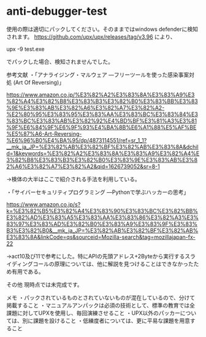 # anti-debugger-test
使用の際は適切にパックしてください。そのままではwindows defenderに検知されます。
https://github.com/upx/upx/releases/tag/v3.96 により、

upx -9 test.exe

でパックした場合、検知されませんでした。

参考文献
・「アナライジング・マルウェア ―フリーツールを使った感染事案対処 (Art Of Reversing)」

https://www.amazon.co.jp/%E3%82%A2%E3%83%8A%E3%83%A9%E3%82%A4%E3%82%B8%E3%83%B3%E3%82%B0%E3%83%BB%E3%83%9E%E3%83%AB%E3%82%A6%E3%82%A7%E3%82%A2-%E2%80%95%E3%83%95%E3%83%AA%E3%83%BC%E3%83%84%E3%83%BC%E3%83%AB%E3%82%92%E4%BD%BF%E3%81%A3%E3%81%9F%E6%84%9F%E6%9F%93%E4%BA%8B%E6%A1%88%E5%AF%BE%E5%87%A6-Art-Reversing-%E6%96%B0%E4%BA%95/dp/4873114551/ref=sr_1_1?__mk_ja_JP=%E3%82%AB%E3%82%BF%E3%82%AB%E3%83%8A&dchild=1&keywords=%E3%82%A2%E3%83%8A%E3%83%A9%E3%82%A4%E3%82%B8%E3%83%B3%E3%82%B0%E3%83%9E%E3%83%AB%E3%82%A6%E3%82%A7%E3%82%A2&qid=1626739052&sr=8-1

->検体の大半はここで紹介される手法を利用している。

・「サイバーセキュリティプログラミング ―Pythonで学ぶハッカーの思考」

https://www.amazon.co.jp/s?k=%E3%82%B5%E3%82%A4%E3%83%90%E3%83%BC%E3%82%BB%E3%82%AD%E3%83%A5%E3%83%AA%E3%83%86%E3%82%A3%E3%83%97%E3%83%AD%E3%82%B0%E3%83%A9%E3%83%9F%E3%83%B3%E3%82%B0&__mk_ja_JP=%E3%82%AB%E3%82%BF%E3%82%AB%E3%83%8A&linkCode=qs&sourceid=Mozilla-search&tag=mozillajapan-fx-22

->act10及び11で参考にした。特にAPIの先頭アドレス+2Byteから実行するスライディングコールの原理については、他に解説を見つけることはできなかったため有用である。

その他
現時点では未完成です。

メモ
・パックされているものとされていないものが混在しているので、分けて掲載すること
・マニュアルアンパックは必須の技術として、標準の教育では全課題に対してUPXを使用し、毎回演練させること
・UPX以外のパッカーについては、別に課題を設けること
・低練度者については、更に平易な課題を用意すること
